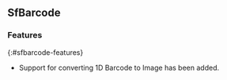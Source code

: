 ## SfBarcode

### Features
{:#sfbarcode-features}

* Support for converting 1D Barcode to Image has been added.